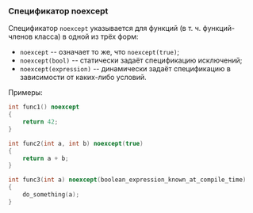 ### Спецификатор noexcept

Спецификатор `noexcept` указывается для функций (в т. ч. функций-членов класса) в одной из трёх форм:

* `noexcept` -- означает то же, что `noexcept(true)`;
* `noexcept(bool)` -- статически задаёт спецификацию исключений;
* `noexcept(expression)` -- динамически задаёт спецификацию в зависимости от каких-либо условий.

Примеры:

```c++
int func1() noexcept
{
    return 42;    
}

int func2(int a, int b) noexcept(true)
{
    return a + b;    
}

int func3(int a) noexcept(boolean_expression_known_at_compile_time)
{
    do_something(a);
}
```